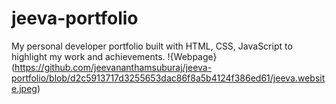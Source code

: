 # jeeva-portfolio
My personal developer portfolio built with HTML, CSS, JavaScript to highlight my work and achievements.
!{Webpage}(https://github.com/jeevananthamsuburaj/jeeva-portfolio/blob/d2c5913717d3255653dac86f8a5b4124f386ed61/jeeva.website.jpeg)
